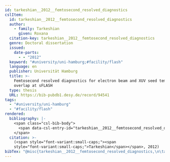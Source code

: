 ```yaml
---
id: tarkeshian__2012__femtosecond_resolved_diagnostics
cslItem:
  id: tarkeshian__2012__femtosecond_resolved_diagnostics
  author:
    - family: Tarkeshian
      given: Roxana
  citation-key: tarkeshian__2012__femtosecond_resolved_diagnostics
  genre: Doctoral dissertation
  issued:
    date-parts:
      - - "2012"
  keyword: "#university/uni-hamburg;#facility/flash"
  language: en
  publisher: Universität Hamburg
  title: >-
    Femtosecond resolved diagnostics for electron beam and XUV seed temporal
    overlap at sFLASH
  type: thesis
  URL: https://bib-pubdb1.desy.de/record/94541
tags:
  - "#university/uni-hamburg"
  - "#facility/flash"
rendered:
  bibliography: |-
    <span class="csl-bib-body">
      <span data-csl-entry-id="tarkeshian__2012__femtosecond_resolved_diagnostics" class="csl-entry"><span class='author-bib'>Tarkeshian</span>. <span class='date-bib'>(2012)</span>. <span class='title'><i><b><span style="font-style:normal;">Femtosecond resolved diagnostics for electron beam and XUV seed temporal overlap at sFLASH</span></b></i></span> [Doctoral dissertation, Universität Hamburg]. <span class='URL'><a href='https://bib-pubdb1.desy.de/record/94541'>LINK</a></span></span>
    </span>
  citation: >-
    (<span style="font-variant:small-caps;"><span
    style="font-variant:small-caps;">Tarkeshian</span></span>, 2012)
bibTex: "@misc{tarkeshian__2012__femtosecond_resolved_diagnostics,\n\tauthor = {Tarkeshian, Roxana},\n\tyear = {2012},\n\tschool = {Universit{\\\" a}t Hamburg},\n\ttitle = {Femtosecond resolved diagnostics for electron beam and {XUV} seed temporal overlap at {sFLASH}},\n\ttype = {Doctoral dissertation},\n\turl = {https://bib-pubdb1.desy.de/record/94541},\n}\n\n"
---
```

